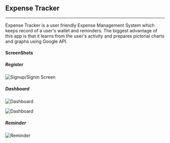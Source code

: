 ## Expense Tracker
----
Expense Tracker is a user friendly Expense Management System which keeps record of a user's wallet and reminders.
The biggest advantage of this app is that it learns from the user's activity and prepares pictorial charts and graphs using Google API.

#### ScreenShots

##### Register
![Signup/Signin Screen](https://s3.amazonaws.com/poly-screenshots.angel.co/Project/85/657603/725a3a6cd01eb0c185f386ca1a2c0513-original.png)

##### Dashboard
![Dashboard](https://s3.amazonaws.com/poly-screenshots.angel.co/Project/85/657603/50200c1fc5d851e9b6253a2972703190-original.png)

![Dashboard](https://s3.amazonaws.com/poly-screenshots.angel.co/Project/85/657603/4f23f3e16146051497950ffaba28cbe7-original.png)

##### Reminder
![Reminder](https://s3.amazonaws.com/poly-screenshots.angel.co/Project/85/657603/77a1651f7455b38b6ca1d218a32d09b2-original.png)
